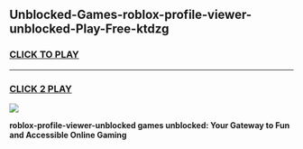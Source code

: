 
## Unblocked-Games-roblox-profile-viewer-unblocked-Play-Free-ktdzg
<h3>
<a href="https://premium76.site?title=roblox-profile-viewer-unblocked&ref=23A">CLICK TO PLAY</a></h3>
<hr>

<h3>
<a href="https://premium76.site?title=roblox-profile-viewer-unblocked&ref=23A">CLICK 2 PLAY</a>
  
</h3>

<a href="https://premium76.site?title=roblox-profile-viewer-unblocked&ref=23A"><img src="https://clearcache.store/games.png"></a>


**roblox-profile-viewer-unblocked games unblocked: Your Gateway to Fun and Accessible Online Gaming**
